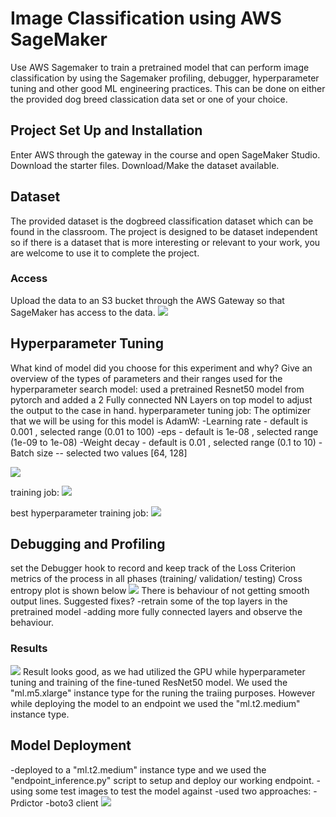 # Image Classification using AWS SageMaker

Use AWS Sagemaker to train a pretrained model that can perform image classification by using the Sagemaker profiling, debugger, hyperparameter tuning and other good ML engineering practices. This can be done on either the provided dog breed classication data set or one of your choice.

## Project Set Up and Installation
Enter AWS through the gateway in the course and open SageMaker Studio. 
Download the starter files.
Download/Make the dataset available. 

## Dataset
The provided dataset is the dogbreed classification dataset which can be found in the classroom.
The project is designed to be dataset independent so if there is a dataset that is more interesting or relevant to your work, you are welcome to use it to complete the project.

### Access
Upload the data to an S3 bucket through the AWS Gateway so that SageMaker has access to the data. 
![](./img/1.png)

## Hyperparameter Tuning
What kind of model did you choose for this experiment and why? Give an overview of the types of parameters and their ranges used for the hyperparameter search
model: used a pretrained Resnet50 model from pytorch and added a 2 Fully connected NN Layers on top model to adjust the output to the case in hand.
hyperparameter tuning job: 
The optimizer that we will be using for this model is AdamW:
-Learning rate - default is 0.001 , selected range (0.01 to 100)
-eps - default is 1e-08 , selected range (1e-09 to 1e-08)
-Weight decay - default is 0.01 , selected range (0.1 to 10)
-Batch size -- selected two values [64, 128]

![](./img/2.png)

training job:
![](./img/3.png)

best hyperparameter training job:
![](./img/4.png)


## Debugging and Profiling
set the Debugger hook to record and keep track of the Loss Criterion metrics of the process in all phases (training/ validation/ testing) Cross entropy plot is shown below
![](./img/5.png)
There is behaviour of not getting smooth output lines.
Suggested fixes?
-retrain some of the top layers in the pretrained model
-adding more fully connected layers and observe the behaviour.

### Results
![](./img/6.png)
Result looks good, as we had utilized the GPU while hyperparameter tuning and training of the fine-tuned ResNet50 model. We used the "ml.m5.xlarge" instance type for the runing the traiing purposes. However while deploying the model to an endpoint we used the "ml.t2.medium" instance type.

## Model Deployment
-deployed to a "ml.t2.medium" instance type and we used the "endpoint_inference.py" script to setup and deploy our working endpoint.
-using some test images to test the model against
-used two approaches:
  -Prdictor
  -boto3 client
![](./img/7.png)

